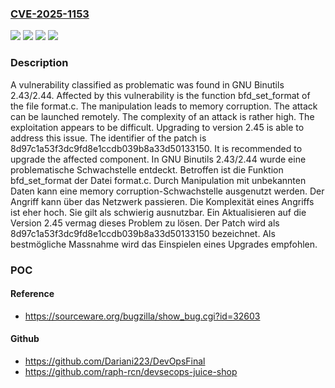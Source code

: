 ### [CVE-2025-1153](https://cve.mitre.org/cgi-bin/cvename.cgi?name=CVE-2025-1153)
![](https://img.shields.io/static/v1?label=Product&message=Binutils&color=blue)
![](https://img.shields.io/static/v1?label=Version&message=2.43%20&color=brightgreen)
![](https://img.shields.io/static/v1?label=Version&message=2.44%20&color=brightgreen)
![](https://img.shields.io/static/v1?label=Vulnerability&message=Memory%20Corruption&color=brightgreen)

### Description

A vulnerability classified as problematic was found in GNU Binutils 2.43/2.44. Affected by this vulnerability is the function bfd_set_format of the file format.c. The manipulation leads to memory corruption. The attack can be launched remotely. The complexity of an attack is rather high. The exploitation appears to be difficult. Upgrading to version 2.45 is able to address this issue. The identifier of the patch is 8d97c1a53f3dc9fd8e1ccdb039b8a33d50133150. It is recommended to upgrade the affected component.
In GNU Binutils 2.43/2.44 wurde eine problematische Schwachstelle entdeckt. Betroffen ist die Funktion bfd_set_format der Datei format.c. Durch Manipulation mit unbekannten Daten kann eine memory corruption-Schwachstelle ausgenutzt werden. Der Angriff kann über das Netzwerk passieren. Die Komplexität eines Angriffs ist eher hoch. Sie gilt als schwierig ausnutzbar. Ein Aktualisieren auf die Version 2.45 vermag dieses Problem zu lösen. Der Patch wird als 8d97c1a53f3dc9fd8e1ccdb039b8a33d50133150 bezeichnet. Als bestmögliche Massnahme wird das Einspielen eines Upgrades empfohlen.

### POC

#### Reference
- https://sourceware.org/bugzilla/show_bug.cgi?id=32603

#### Github
- https://github.com/Dariani223/DevOpsFinal
- https://github.com/raph-rcn/devsecops-juice-shop


